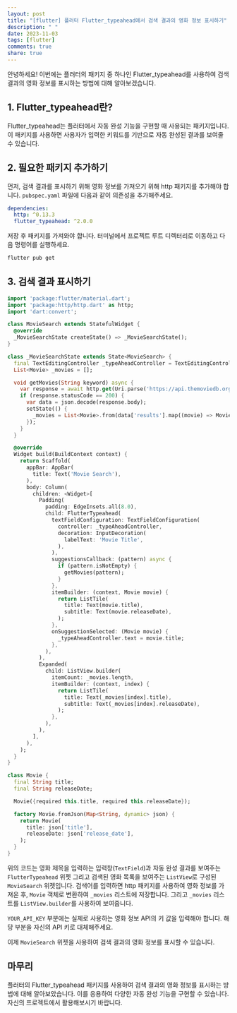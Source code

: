 ```yaml
---
layout: post
title: "[flutter] 플러터 Flutter_typeahead에서 검색 결과의 영화 정보 표시하기"
description: " "
date: 2023-11-03
tags: [flutter]
comments: true
share: true
---
```


안녕하세요! 이번에는 플러터의 패키지 중 하나인 Flutter_typeahead를 사용하여 검색 결과의 영화 정보를 표시하는 방법에 대해 알아보겠습니다.

## 1. Flutter_typeahead란?

Flutter_typeahead는 플러터에서 자동 완성 기능을 구현할 때 사용되는 패키지입니다. 이 패키지를 사용하면 사용자가 입력한 키워드를 기반으로 자동 완성된 결과를 보여줄 수 있습니다.

## 2. 필요한 패키지 추가하기

먼저, 검색 결과를 표시하기 위해 영화 정보를 가져오기 위해 http 패키지를 추가해야 합니다. `pubspec.yaml` 파일에 다음과 같이 의존성을 추가해주세요.

```yaml
dependencies:
  http: ^0.13.3
  flutter_typeahead: ^2.0.0
```

저장 후 패키지를 가져와야 합니다. 터미널에서 프로젝트 루트 디렉터리로 이동하고 다음 명령어를 실행하세요.

```bash
flutter pub get
```

## 3. 검색 결과 표시하기

```dart
import 'package:flutter/material.dart';
import 'package:http/http.dart' as http;
import 'dart:convert';

class MovieSearch extends StatefulWidget {
  @override
  _MovieSearchState createState() => _MovieSearchState();
}

class _MovieSearchState extends State<MovieSearch> {
  final TextEditingController _typeAheadController = TextEditingController();
  List<Movie> _movies = [];

  void getMovies(String keyword) async {
    var response = await http.get(Uri.parse('https://api.themoviedb.org/3/search/movie?api_key=YOUR_API_KEY&query=$keyword'));
    if (response.statusCode == 200) {
      var data = json.decode(response.body);
      setState(() {
        _movies = List<Movie>.from(data['results'].map((movie) => Movie.fromJson(movie)));
      });
    }
  }

  @override
  Widget build(BuildContext context) {
    return Scaffold(
      appBar: AppBar(
        title: Text('Movie Search'),
      ),
      body: Column(
        children: <Widget>[
          Padding(
            padding: EdgeInsets.all(8.0),
            child: FlutterTypeahead(
              textFieldConfiguration: TextFieldConfiguration(
                controller: _typeAheadController,
                decoration: InputDecoration(
                  labelText: 'Movie Title',
                ),
              ),
              suggestionsCallback: (pattern) async {
                if (pattern.isNotEmpty) {
                  getMovies(pattern);
                }
              },
              itemBuilder: (context, Movie movie) {
                return ListTile(
                  title: Text(movie.title),
                  subtitle: Text(movie.releaseDate),
                );
              },
              onSuggestionSelected: (Movie movie) {
                _typeAheadController.text = movie.title;
              },
            ),
          ),
          Expanded(
            child: ListView.builder(
              itemCount: _movies.length,
              itemBuilder: (context, index) {
                return ListTile(
                  title: Text(_movies[index].title),
                  subtitle: Text(_movies[index].releaseDate),
                );
              },
            ),
          ),
        ],
      ),
    );
  }
}

class Movie {
  final String title;
  final String releaseDate;

  Movie({required this.title, required this.releaseDate});

  factory Movie.fromJson(Map<String, dynamic> json) {
    return Movie(
      title: json['title'],
      releaseDate: json['release_date'],
    );
  }
}
```

위의 코드는 영화 제목을 입력하는 입력창(`TextField`)과 자동 완성 결과를 보여주는 `FlutterTypeahead` 위젯 그리고 검색된 영화 목록을 보여주는 `ListView`로 구성된 `MovieSearch` 위젯입니다. 검색어를 입력하면 http 패키지를 사용하여 영화 정보를 가져온 후, `Movie` 객체로 변환하여 `_movies` 리스트에 저장합니다. 그리고 `_movies` 리스트를 `ListView.builder`를 사용하여 보여줍니다.

`YOUR_API_KEY` 부분에는 실제로 사용하는 영화 정보 API의 키 값을 입력해야 합니다. 해당 부분을 자신의 API 키로 대체해주세요.

이제 `MovieSearch` 위젯을 사용하여 검색 결과의 영화 정보를 표시할 수 있습니다.

## 마무리

플러터의 Flutter_typeahead 패키지를 사용하여 검색 결과의 영화 정보를 표시하는 방법에 대해 알아보았습니다. 이를 응용하여 다양한 자동 완성 기능을 구현할 수 있습니다. 자신의 프로젝트에서 활용해보시기 바랍니다.